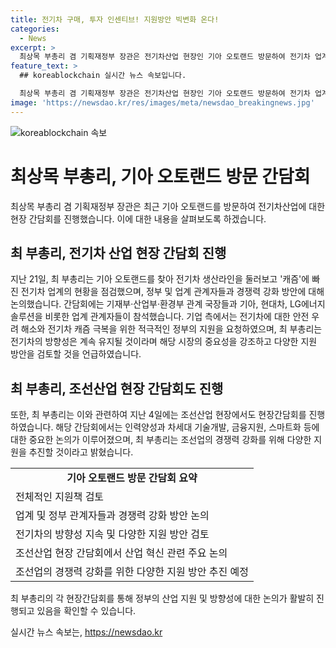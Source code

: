 ```yaml
---
title: 전기차 구매, 투자 인센티브! 지원방안 빅변화 온다!
categories:
  - News
excerpt: >
  최상목 부총리 겸 기획재정부 장관은 전기차산업 현장인 기아 오토랜드 방문하여 전기차 업계의 현황을 점검하고, 지원책을 검토한다고 밝혔다. 정부 측과 업계 측 관계자들이 참석한 간담회에서, 전기차 캐즘 극복을 위한 지원을 요청했고, 최 부총리는 전기차 시장 둔화에도 불구하고 전기차 전환 방향성을 지속할 것이라며, 다양한 지원방안을 검토하고 발전시켜갈 것이라고 언급했다. 최 부총리는 또한 조선산업 현장을 방문하여 조선업 경쟁력 확보를 위한 다양한 지원을 적극 추진하고 있다고 밝혔다.
feature_text: >
  ## koreablockchain 실시간 뉴스 속보입니다.

  최상목 부총리 겸 기획재정부 장관은 전기차산업 현장인 기아 오토랜드 방문하여 전기차 업계의 현황을 점검하고, 지원책을 검토한다고 밝혔다. 정부 측과 업계 측 관계자들이 참석한 간담회에서, 전기차 캐즘 극복을 위한 지원을 요청했고, 최 부총리는 전기차 시장 둔화에도 불구하고 전기차 전환 방향성을 지속할 것이라며, 다양한 지원방안을 검토하고 발전시켜갈 것이라고 언급했다. 최 부총리는 또한 조선산업 현장을 방문하여 조선업 경쟁력 확보를 위한 다양한 지원을 적극 추진하고 있다고 밝혔다.
image: 'https://newsdao.kr/res/images/meta/newsdao_breakingnews.jpg'
---
```


<p><img src="https://newsdao.kr/res/images/meta/newsdao_breakingnews.jpg" alt="koreablockchain 속보" /></p>

<h1>최상목 부총리, 기아 오토랜드 방문 간담회</h1>

<p data-ke-size="size16">최상목 부총리 겸 기획재정부 장관은 최근 기아 오토랜드를 방문하여 전기차산업에 대한 현장 간담회를 진행했습니다. 이에 대한 내용을 살펴보도록 하겠습니다.</p>

<h2 data-ke-size="size26">최 부총리, 전기차 산업 현장 간담회 진행</h2>

<p data-ke-size="size16">지난 21일, 최 부총리는 기아 오토랜드를 찾아 전기차 생산라인을 둘러보고 '캐즘'에 빠진 전기차 업계의 현황을 점검했으며, 정부 및 업계 관계자들과 경쟁력 강화 방안에 대해 논의했습니다. 간담회에는 기재부·산업부·환경부 관계 국장들과 기아, 현대차, LG에너지솔루션을 비롯한 업계 관계자들이 참석했습니다. 기업 측에서는 전기차에 대한 안전 우려 해소와 전기차 캐즘 극복을 위한 적극적인 정부의 지원을 요청하였으며, 최 부총리는 전기차의 방향성은 계속 유지될 것이라며 해당 시장의 중요성을 강조하고 다양한 지원 방안을 검토할 것을 언급하였습니다.</p>

<h2 data-ke-size="size26">최 부총리, 조선산업 현장 간담회도 진행</h2>

<p data-ke-size="size16">또한, 최 부총리는 이와 관련하여 지난 4일에는 조선산업 현장에서도 현장간담회를 진행하였습니다. 해당 간담회에서는 인력양성과 차세대 기술개발, 금융지원, 스마트화 등에 대한 중요한 논의가 이루어졌으며, 최 부총리는 조선업의 경쟁력 강화를 위해 다양한 지원을 추진할 것이라고 밝혔습니다.</p>

<table>
    <tr>
        <td style="text-align: center; height: 17px;"><b>기아 오토랜드 방문 간담회 요약</b></td>
    </tr>
    <tr>
        <td>전체적인 지원책 검토</td>
    </tr>
    <tr>
        <td>업계 및 정부 관계자들과 경쟁력 강화 방안 논의</td>
    </tr>
    <tr>
        <td>전기차의 방향성 지속 및 다양한 지원 방안 검토</td>
    </tr>
    <tr>
        <td>조선산업 현장 간담회에서 산업 혁신 관련 주요 논의</td>
    </tr>
    <tr>
        <td>조선업의 경쟁력 강화를 위한 다양한 지원 방안 추진 예정</td>
    </tr>
</table>

<p data-ke-size="size16">최 부총리의 각 현장간담회를 통해 정부의 산업 지원 및 방향성에 대한 논의가 활발히 진행되고 있음을 확인할 수 있습니다.</p>
실시간 뉴스 속보는, <a href="https://newsdao.kr" rel="dofollow">https://newsdao.kr</a>


